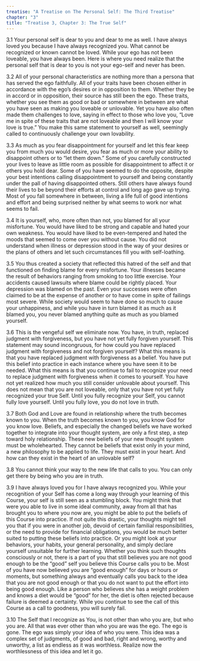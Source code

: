 ```yaml
---
treatise: "A Treatise on The Personal Self: The Third Treatise"
chapter: "3"
title: "Treatise 3, Chapter 3: The True Self"
---
```


3.1 Your personal self is dear to you and dear to me as well. I have
always loved you because I have always recognized you. What cannot be
recognized or known cannot be loved. While your ego has not been
loveable, you have always been. Here is where you need realize that the
personal self that is dear to you is not your ego-self and never has
been. 

3.2 All of your personal characteristics are nothing more than a persona
that has served the ego faithfully. All of your traits have been chosen
either in accordance with the ego’s desires or in opposition to them.
Whether they be in accord or in opposition, their source has still been
the ego. These traits, whether you see them as good or bad or somewhere
in between are what you have seen as making you loveable or unlovable.
Yet you have also often made them challenges to love, saying in effect
to those who love you, “Love me in spite of these traits that are not
loveable and then I will know your love is true.” You make this same
statement to yourself as well, seemingly called to continuously
challenge your own lovability. 

3.3 As much as you fear disappointment for yourself and let this fear
keep you from much you would desire, you fear as much or more your
ability to disappoint others or to “let them down.” Some of you
carefully constructed your lives to leave as little room as possible for
disappointment to affect it or others you hold dear. Some of you have
seemed to do the opposite, despite your best intentions calling
disappointment to yourself and being constantly under the pall of having
disappointed others. Still others have always found their lives to be
beyond their efforts at control and long ago gave up trying.  Most of
you fall somewhere in between, living a life full of good intentions and
effort and being surprised neither by what seems to work nor what seems
to fail. 

3.4 It is yourself, who, more often than not, you blamed for all your
misfortune. You would have liked to be strong and capable and hated your
own weakness. You would have liked to be even-tempered and hated the
moods that seemed to come over you without cause. You did not understand
when illness or depression stood in the way of your desires or the plans
of others and let such circumstances fill you with self-loathing. 

3.5 You thus created a society that reflected this hatred of the self
and that functioned on finding blame for every misfortune. Your
illnesses became the result of behaviors ranging from smoking to too
little exercise. Your accidents caused lawsuits where blame could be
rightly placed. Your depression was blamed on the past. Even your
successes were often claimed to be at the expense of another or to have
come in spite of failings most severe. While society would seem to have
done so much to cause your unhappiness, and while you have in turn
blamed it as much as it blamed you, you never blamed anything quite as
much as you blamed yourself. 

3.6 This is the vengeful self we eliminate now. You have, in truth,
replaced judgment with forgiveness, but you have not yet fully forgiven
yourself. This statement may sound incongruous, for how could you have
replaced judgment with forgiveness and not forgiven yourself? What this
means is that you have replaced judgment with forgiveness as a belief.
You have put this belief into practice in each instance where you have
seen it to be needed. What this means is that you continue to fail to
recognize your need to replace judgment with forgiveness when it comes
to yourself. You have not yet realized how much you still consider
unlovable about yourself. This does not mean that you are not loveable,
only that you have not yet fully recognized your true Self. Until you
fully recognize your Self, you cannot fully love yourself. Until you
fully love, you do not love in truth. 

3.7 Both God and Love are found in relationship where the truth becomes
known to you. When the truth becomes known to you, you know God for you
know love. Beliefs, and especially the changed beliefs we have worked
together to integrate into your thought system, are only a first step, a
step toward holy relationship. These new beliefs of your new thought
system must be wholehearted. They cannot be beliefs that exist only in
your mind, a new philosophy to be applied to life. They must exist in
your heart. And how can they exist in the heart of an unlovable self? 

3.8 You cannot think your way to the new life that calls to you. You can
only get there by being who you are in truth. 

3.9 I have always loved you for I have always recognized you. While your
recognition of your Self has come a long way through your learning of
this Course, your self is still seen as a stumbling block. You might
think that were you able to live in some ideal community, away from all
that has brought you to where you now are, you might be able to put the
beliefs of this Course into practice.  If not quite this drastic, your
thoughts might tell you that if you were in another job, devoid of
certain familial responsibilities, or the need to provide for financial
obligations, you would be much better suited to putting these beliefs
into practice. Or you might look at your behaviors, your habits, your
general personality, and simply declare yourself unsuitable for further
learning. Whether you think such thoughts consciously or not, there is a
part of you that still believes you are not good enough to be the “good”
self you believe this Course calls you to be. Most of you have now
believed you are “good enough” for days or hours or moments, but
something always and eventually calls you back to the idea that you are
not good enough or that you do not want to put the effort into being
good enough. Like a person who believes she has a weight problem and
knows a diet would be “good” for her, the diet is often rejected because
failure is deemed a certainty. While you continue to see the call of
this Course as a call to goodness, you will surely fail. 

3.10 The Self that I recognize as You, is not other than who you are,
but who you are. All that was ever other than who you are was the ego.
The ego is gone. The ego was simply your idea of who you were.  This
idea was a complex set of judgments, of good and bad, right and wrong,
worthy and unworthy, a list as endless as it was worthless.  Realize now
the worthlessness of this idea and let it go.

